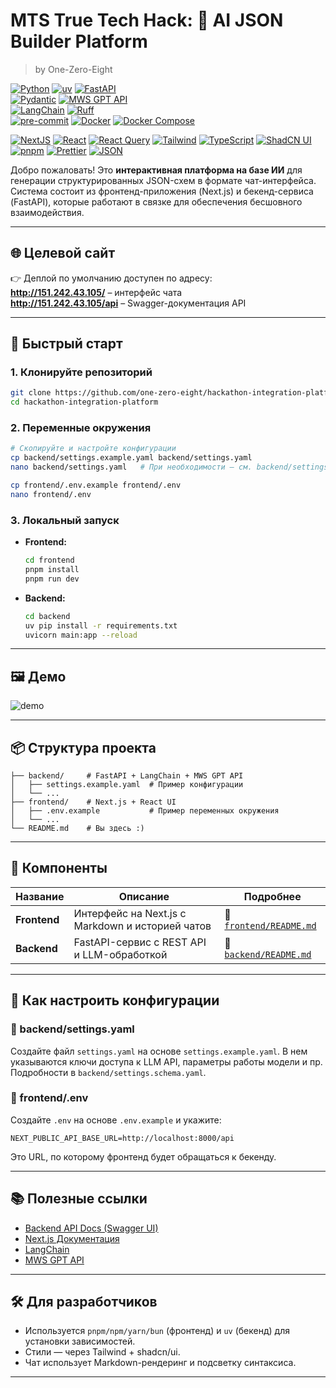 # MTS True Tech Hack: 🧠 AI JSON Builder Platform

> by One-Zero-Eight

[![Python][Python]][Python-url]
[![uv][uv]][uv-url]
[![FastAPI][FastAPI]][FastAPI-url]  
[![Pydantic][Pydantic]][Pydantic-url]
[![MWS GPT API][MWS-GPT-API]][MWS-GPT-API-url]  
[![LangChain][LangChain]][LangChain-url]
[![Ruff][Ruff]][Ruff-url]  
[![pre-commit][pre-commit]][pre-commit-url]
[![Docker][Docker]][Docker-url]
[![Docker Compose][Docker-Compose]][Docker-Compose-url]

[![NextJS][Nextjs]][Next-url]
[![React][React]][react-url]
[![React Query][react-query]][rq-url]
[![Tailwind][Tailwind CSS]][Tailwind-url]
[![TypeScript][TypeScript]][ts-url]
[![ShadCN UI][Shadcnui]][shadcn-url]
[![pnpm][pnpm]][pnpm-url]
[![Prettier][prettier]][prettier-url]
[![JSON][json]][json-url]

Добро пожаловать! Это **интерактивная платформа на базе ИИ** для генерации структурированных JSON-схем в формате
чат-интерфейса. Система состоит из фронтенд-приложения (Next.js) и бекенд-сервиса (FastAPI), которые работают в связке
для обеспечения бесшовного взаимодействия.

---

## 🌐 Целевой сайт

👉 Деплой по умолчанию доступен по адресу:  
**http://151.242.43.105/** – интерфейс чата  
**http://151.242.43.105/api** – Swagger-документация API

---

## 🚀 Быстрый старт

### 1. Клонируйте репозиторий

```bash
git clone https://github.com/one-zero-eight/hackathon-integration-platform.git
cd hackathon-integration-platform
```

### 2. Переменные окружения

```bash
# Скопируйте и настройте конфигурации
cp backend/settings.example.yaml backend/settings.yaml
nano backend/settings.yaml   # При необходимости — см. backend/settings.schema.yaml

cp frontend/.env.example frontend/.env
nano frontend/.env
```

### 3. Локальный запуск

- **Frontend:**
  ```bash
  cd frontend
  pnpm install
  pnpm run dev
  ```

- **Backend:**
  ```bash
  cd backend
  uv pip install -r requirements.txt
  uvicorn main:app --reload
  ```

---

## 🖼️ Демо

![demo](https://github.com/one-zero-eight/hackathon-integration-platform/raw/main/assets/demo.gif)

---

## 📦 Структура проекта

```text
├── backend/     # FastAPI + LangChain + MWS GPT API
│   ├── settings.example.yaml  # Пример конфигурации
│   └── ...
├── frontend/    # Next.js + React UI
│   ├── .env.example           # Пример переменных окружения
│   └── ...
└── README.md    # Вы здесь :)
```

---

## 🧩 Компоненты

| Название     | Описание                                         | Подробнее                                       |
|--------------|--------------------------------------------------|-------------------------------------------------|
| **Frontend** | Интерфейс на Next.js с Markdown и историей чатов | 📄 [`frontend/README.md`](./frontend/README.md) |
| **Backend**  | FastAPI-сервис с REST API и LLM-обработкой       | 📄 [`backend/README.md`](./backend/README.md)   |

---

## 🧾 Как настроить конфигурации

### 📍 backend/settings.yaml

Создайте файл `settings.yaml` на основе `settings.example.yaml`. В нем указываются ключи доступа к LLM API, параметры
работы модели и пр.  
Подробности в `backend/settings.schema.yaml`.

### 📍 frontend/.env

Создайте `.env` на основе `.env.example` и укажите:

```env
NEXT_PUBLIC_API_BASE_URL=http://localhost:8000/api
```

Это URL, по которому фронтенд будет обращаться к бекенду.

---

## 📚 Полезные ссылки

- [Backend API Docs (Swagger UI)](http://localhost:8000/api/docs)
- [Next.js Документация](https://nextjs.org/docs)
- [LangChain](https://www.langchain.com/)
- [MWS GPT API](https://api.gpt.mws.ru/)

---

## 🛠️ Для разработчиков

- Используется `pnpm/npm/yarn/bun` (фронтенд) и `uv` (бекенд) для установки зависимостей.
- Стили — через Tailwind + shadcn/ui.
- Чат использует Markdown-рендеринг и подсветку синтаксиса.

---

[Python]: https://img.shields.io/badge/Python_3.12-000000?style=for-the-badge&logo=python

[Python-url]: https://www.python.org/downloads/

[uv]: https://img.shields.io/badge/uv-000000?style=for-the-badge&logo=python

[uv-url]: https://github.com/astral-sh/uv

[FastAPI]: https://img.shields.io/badge/FastAPI-000000?style=for-the-badge&logo=fastapi

[FastAPI-url]: https://fastapi.tiangolo.com/

[Pydantic]: https://img.shields.io/badge/Pydantic-000000?style=for-the-badge&logo=pydantic

[Pydantic-url]: https://docs.pydantic.dev/latest/

[MWS-GPT-API]: https://img.shields.io/badge/MWS_GPT_API-000000?style=for-the-badge&logo=openai

[MWS-GPT-API-url]: https://api.gpt.mws.ru/

[LangChain]: https://img.shields.io/badge/LangChain-000000?style=for-the-badge&logo=langchain

[LangChain-url]: https://www.langchain.com/

[Ruff]: https://img.shields.io/badge/Ruff-000000?style=for-the-badge&logo=ruff

[Ruff-url]: https://docs.astral.sh/ruff/

[pre-commit]: https://img.shields.io/badge/pre--commit-000000?style=for-the-badge&logo=pre-commit

[pre-commit-url]: https://pre-commit.com/

[Docker]: https://img.shields.io/badge/Docker-000000?style=for-the-badge&logo=docker

[Docker-url]: https://www.docker.com/

[Docker-Compose]: https://img.shields.io/badge/Docker_Compose-000000?style=for-the-badge&logo=docker

[Docker-Compose-url]: https://docs.docker.com/compose/

[NextJS]: https://img.shields.io/badge/Next-black?style=for-the-badge&logo=next.js&logoColor=white

[Next-url]: https://nextjs.org/

[Tailwind CSS]: https://img.shields.io/badge/tailwind-000000?style=for-the-badge&logo=tailwindCSS

[Tailwind-url]: https://tailwindcss.com/

[pnpm]: https://img.shields.io/badge/pnpm-000000.svg?style=for-the-badge&logo=pnpm&logoColor=f69220

[pnpm-url]: https://pnpm.io/

[TypeScript]: https://img.shields.io/badge/typescript-000000.svg?style=for-the-badge&logo=typescript&logoColor=white

[ts-url]: https://www.typescriptlang.org/

[Shadcnui]: https://img.shields.io/badge/shadcn/ui-000000.svg?style=for-the-badge&2F&logo=shadcnui&color=131316

[shadcn-url]: https://ui.shadcn.com/

[json]: https://img.shields.io/badge/json-000000.svg?style=for-the-badge&logo=json&logoColor=white

[json-url]: https://www.json.org/json-en.html

[React]: https://img.shields.io/badge/react-000000.svg?style=for-the-badge&logo=react&logoColor=%2361DAFB

[react-url]: https://react.dev/

[react-query]: https://img.shields.io/badge/React_Query-000000.svg?style=for-the-badge&logo=ReactQuery&logoColor=white

[rq-url]: https://tanstack.com/query/latest/docs/framework/react/overview

[prettier]: https://img.shields.io/badge/prettier-000000.svg?style=for-the-badge&logo=prettier&logoColor=F7BA3E

[prettier-url]: https://prettier.io/